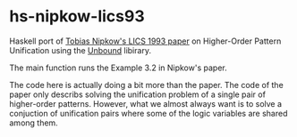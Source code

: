 # hs-nipkow-lics93
Haskell port of [Tobias Nipkow's LICS 1993 paper](https://www21.in.tum.de/~nipkow/pubs/lics93.html) on Higher-Order Pattern Unification using the [Unbound](https://hackage.haskell.org/package/unbound) libirary.

The main function runs the Example 3.2 in Nipkow's paper.

The code here is actually doing a bit more than the paper. The code of the paper only describs solving the unification problem of a single pair of higher-order patterns. However, what we almost always want is to solve a conjuction of unification pairs where some of the logic variables are shared among them.
